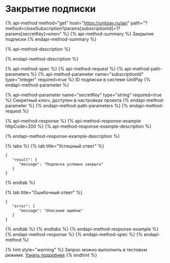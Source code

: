 # Закрытие подписки

{% api-method method="get" host="https://unitpay.ru/api" path="?method=closeSubscription?params\[subscriptionId\]=1?params\[secretKey\]=ключ" %}
{% api-method-summary %}
Закрытие подписки
{% endapi-method-summary %}

{% api-method-description %}

{% endapi-method-description %}

{% api-method-spec %}
{% api-method-request %}
{% api-method-path-parameters %}
{% api-method-parameter name="subscriptionId" type="integer" required=true %}
ID подписки в системе UnitPay
{% endapi-method-parameter %}

{% api-method-parameter name="secretKey" type="string" required=true %}
Секретный ключ, доступен в настройках проекта
{% endapi-method-parameter %}
{% endapi-method-path-parameters %}
{% endapi-method-request %}

{% api-method-response %}
{% api-method-response-example httpCode=200 %}
{% api-method-response-example-description %}

{% endapi-method-response-example-description %}

{% tabs %}
{% tab title="Успешный ответ" %}
```
{
   "result": {
      "message": "Подписка успешно закрыта"
   }
}
```
{% endtab %}

{% tab title="Ошибочный ответ" %}
```
{
   "error": {
      "message": "Описание ошибки"
   }
}
```
{% endtab %}
{% endtabs %}
{% endapi-method-response-example %}
{% endapi-method-response %}
{% endapi-method-spec %}
{% endapi-method %}

{% hint style="warning" %}
Запрос можно выполнить в тестовом режиме. [Узнать подробнее](../../other/test-api.md)
{% endhint %}

